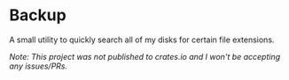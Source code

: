 # Backup
A small utility to quickly search all of my disks for certain file extensions.

*Note: This project was not published to crates.io and I won't be accepting any issues/PRs.*
